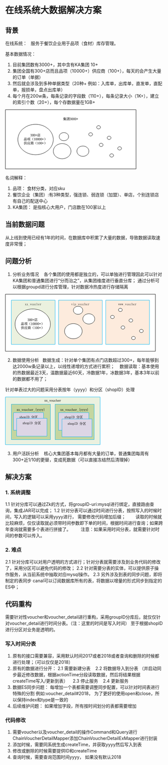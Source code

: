 # 在线系统大数据解决方案
## 背景
在线系统：
    服务于餐饮企业用于品项（食材）库存管理。

基本数据情况：
1. 目前集团数有3000+，其中含有KA集团 10+
2. 集团全国有300+店而且品项（10000+）供应商（100+），每天的会产生大量的订单（单据）
3. 然后就会涉及到多种单据类型（20种+ 例如：入库单，出库单，直发单，直配单，报损单，盘点出库单）
4. 每个月在200w条，每条记录的字段数（110+），每条记录大小（1K+），建立的索引个数（20+），每个存数据量在1GB+

![集团概况图](./images/集团概况.png "处理流程图")

 名词解释：
 1. 品项： 食材分类，对应sku
 2. 餐饮企业（集团）:有3种类型，强连锁、弱连锁（加盟）、单店，个别连锁店有自己的配送中心
 3. KA集团： 是指核心大用户，门店数在100家以上
 
 ## 当前数据问题
 从上线到使用已经有1年的时间，在数据库中积累了大量的数据，导致数据读取速度非常慢；
 
 ## 问题分析
 1. 分析业务情况
    各个集团的使用都是独立的，可以单独进行管理因此可以针对KA集团和普通集团进行“分而治之”，从集团维度进行垂直分库；
    通过分析可以根据groupd进行分库管理，针对数据冷热度进行存储隔离
 
 ![数据按集团分库](./images/数据按集团分库.png)
 
 2. 数据使用分析
    数据生成：针对单个集团有点门店数超过300+，每年能够到达2000w条记录以上，以线性递增的方式进行累积；
    数据读取：基本使用的热数据最近3天，温数据最近60天，冷数据1年，冰数据3年，基本3年以前的数据都不用了；
 
 针对单表过大的问题采用分表按年（yyyy）和分区（shopID）处理
 
 ![数据的分表分区](./images/数据的分表分区.png)
 
 3. 用户活跃分析
    核心大集团基本每月都有大量的订单，普通集团每周有300+近1/10的更替，变成死数据（可以直接冻结然后清理掉）
 
## 解决方案
### 1. 系统调整
1.1 针对分库可以通过Zk的方式，将groupID-uri:mysql进行绑定，直接路由查询，集成JAR可以完成；
1.2 针对分表可以通过时间进行分表，按照写入的时候时间，写入的逻辑可以采用yyyy进行， 需要修改代码增加后缀；
        读取的时候就比较麻烦，仅仅读取就必须带时间参数即下单的时间，根据时间进行查询；如果跨年查询就需要多个表进行拼接了。
        注意：如果采用时间分表，就需要针对时间的参数可以传入。
        
### 2. 难点
2.1 针对分库可以对用户透明的方式进行；针对分表就需要涉及到业务代码的修改了，采用分区可以避免代码的修改；
2.2 针对需要分表的实体，可以提供原子操作服务，从当前系统中抽取对应mysql操作。
2.3 另外涉及到表的同步问题，即将制定的表同步 canal可以订阅数据库所有的表，将数据以增量的形式同步到指定的ES中；
    
## 代码重构
需要针对性voucher和voucher_detail进行重构，采用groupID分库后，就仅仅针对voucher_detail进行时间分表。（注：这里的时间是写入时间）
至于根据shopID进行分区对业务是透明的。

### 写入时间分表
1. 原有的接口需要兼容，采用默认时间2017或者2018或者查询和删除的时候都进行处理；（可以仅仅是2018）
2. 原有的数据进行分开： 
    2.1 需要新建分表
    2.2 将数据导入到分表 
    （并启动同步最近修改数据，根据actionTime分段读取数据，然后将结果根据createTime写入/更新到表）
    2.3 停止服务
    2.4 更新服务
3. 数据ES同步问题： 每增加一个表都需要调整同步配置，可以针对时间表进行特殊的分割 例如:voucher_detail#2018， 为了更好的使用open和close，所以保持index和type是一致的
4. 后续维护问题： 如果增加字段，所有按时间划分的表都需要增加

### 代码修改
1. 需要voucher以及voucher_detail的操作Command和Query进行ChainVoucherDetailMapper添加ChainVoucherDetailExMapper进行封装
2. 添加时候，需要同系统生成createTime，并获取yyyy然后写入到表
3. 修改或删除的时候需要提供ID和createTime
4. 查询时候，需要查询范围时间yyyy， 如果没有默认2018

